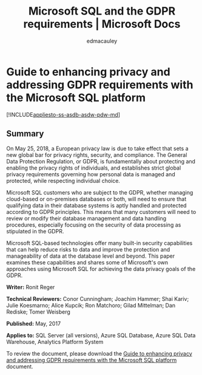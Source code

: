 ﻿---
title: "Microsoft SQL and the GDPR requirements | Microsoft Docs"
ms.custom: ""
ms.date: "05/24/2017"
ms.prod: "sql-non-specified"
ms.prod_service: "database-engine, sql-database, sql-data-warehouse, pdw"
ms.service: ""
ms.reviewer: ""
ms.suite: "sql"
ms.technology: "security"
ms.tgt_pltfrm: ""
ms.topic: "article"
caps.latest.revision: 2
author: "edmacauley"
ms.author: "edmaca"
manager: "craigg"
monikerRange: ">= aps-pdw-2016 || = azuresqldb-current || = azure-sqldw-latest || >= sql-server-2016 || = sqlallproducts-allversions"
---
# Guide to enhancing privacy and addressing GDPR requirements with the Microsoft SQL platform
[!INCLUDE[appliesto-ss-asdb-asdw-pdw-md](../../includes/appliesto-ss-asdb-asdw-pdw-md.md)]

## Summary
On May 25, 2018, a European privacy law is due to take effect that sets a new global bar for privacy rights, security, and compliance. The General Data Protection Regulation, or GDPR, is fundamentally about protecting and enabling the privacy rights of individuals, and establishes strict global privacy requirements governing how personal data is managed and protected, while respecting individual choice. 

Microsoft SQL customers who are subject to the GDPR, whether managing cloud-based or on-premises databases or both, will need to ensure that qualifying data in their database systems is aptly handled and protected according to GDPR principles. This means that many customers will need to review or modify their database management and data handling procedures, especially focusing on the security of data processing as stipulated in the GDPR.

Microsoft SQL-based technologies offer many built-in security capabilities that can help reduce risks to data and improve the protection and manageability of data at the database level and beyond. This paper examines these capabilities and shares some of Microsoft's own approaches using Microsoft SQL for achieving the data privacy goals of the GDPR.
   
  
**Writer:** Ronit Reger

**Technical Reviewers:** Conor Cunningham; Joachim Hammer; Shai Kariv; Julie Koesmarno; Alice Kupcik; Ron Matchoro; Gilad Mittelman; Dan Rediske; Tomer Weisberg 
  
**Published:** May, 2017  
  
**Applies to:** SQL Server (all versions), Azure SQL Database, Azure SQL Data Warehouse, Analytics Platform System 
  
To review the document, please download the [Guide to enhancing privacy and addressing GDPR requirements with the Microsoft SQL platform](http://download.microsoft.com/download/4/9/4/4948194B-A613-49ED-90A5-5144313549AB/microsoft-sql-and-the-gdpr.pdf) document.   
